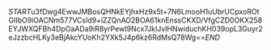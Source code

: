 $START$u3fDwg4EwwJMBosQHNkEYjhxHz9x5t+7N6LmooH1uUbrUCpxoROtGIIbO9iOACNm577VCsld9+iZZQnAO2BOA61knEnssCKXD/VfgCZD0OKX258EYJWXQFBh4DpOaADa9iR8yrPewI9Ncx7JklJvIHNwiduchKH039opL3Guyr2eJzzbcHLKy3eBjAkcYUoKh2YXk5J4p6kz6RdMsQ78Wg==$END$